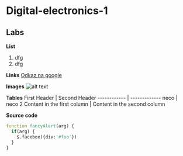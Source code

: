# Digital-electronics-1

## Labs

**List**
1. dfg
2. dfg

**Links**
[Odkaz na google](https://www.google.com "Google's Homepage")

**Images**
![alt text](https://pusheen.com/wp-content/themes/pusheen-custom/img/about-pusheen.png "Pusheen")

**Tables**
First Header | Second Header
------------ | -------------
neco | neco 2
Content in the first column | Content in the second column

**Source code**

```vhdl
function fancyAlert(arg) {
  if(arg) {
    $.facebox({div:'#foo'})
  }
}
```
